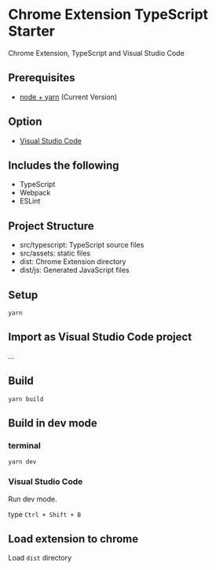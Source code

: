# Chrome Extension TypeScript Starter

Chrome Extension, TypeScript and Visual Studio Code

## Prerequisites

* [node + yarn](https://nodejs.org/) (Current Version)

## Option

* [Visual Studio Code](https://code.visualstudio.com/)

## Includes the following

* TypeScript
* Webpack
* ESLint

## Project Structure

* src/typescript: TypeScript source files
* src/assets: static files
* dist: Chrome Extension directory
* dist/js: Generated JavaScript files

## Setup

```
yarn
```

## Import as Visual Studio Code project

...

## Build

```
yarn build
```

## Build in dev mode

### terminal

```
yarn dev
```

### Visual Studio Code

Run dev mode.

type `Ctrl + Shift + B`

## Load extension to chrome

Load `dist` directory
